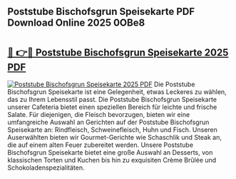 ## Poststube Bischofsgrun Speisekarte PDF Download Online 2025 0OBe8

# <h2><a href="http://gc6iho.nevu.top/?p=Poststube+Bischofsgrun+Speisekarte">🔗 👉🔴 Poststube Bischofsgrun Speisekarte 2025 PDF</a></h2>

[![Poststube Bischofsgrun Speisekarte 2025 PDF](https://i.imgur.com/dBaPXMq.png)](http://gc6iho.nevu.top/?p=Poststube+Bischofsgrun+Speisekarte)
Die Poststube Bischofsgrun Speisekarte ist eine Gelegenheit, etwas Leckeres zu wählen, das zu Ihrem Lebensstil passt. Die Poststube Bischofsgrun Speisekarte unserer Cafeteria bietet einen speziellen Bereich für leichte und frische Salate. Für diejenigen, die Fleisch bevorzugen, bieten wir eine umfangreiche Auswahl an Gerichten auf der Poststube Bischofsgrun Speisekarte an: Rindfleisch, Schweinefleisch, Huhn und Fisch. Unseren Auserwählten bieten wir Gourmet-Gerichte wie Schaschlik und Steak an, die auf einem alten Feuer zubereitet werden. Unsere Poststube Bischofsgrun Speisekarte bietet eine große Auswahl an Desserts, von klassischen Torten und Kuchen bis hin zu exquisiten Crème Brûlée und Schokoladenspezialitäten.
